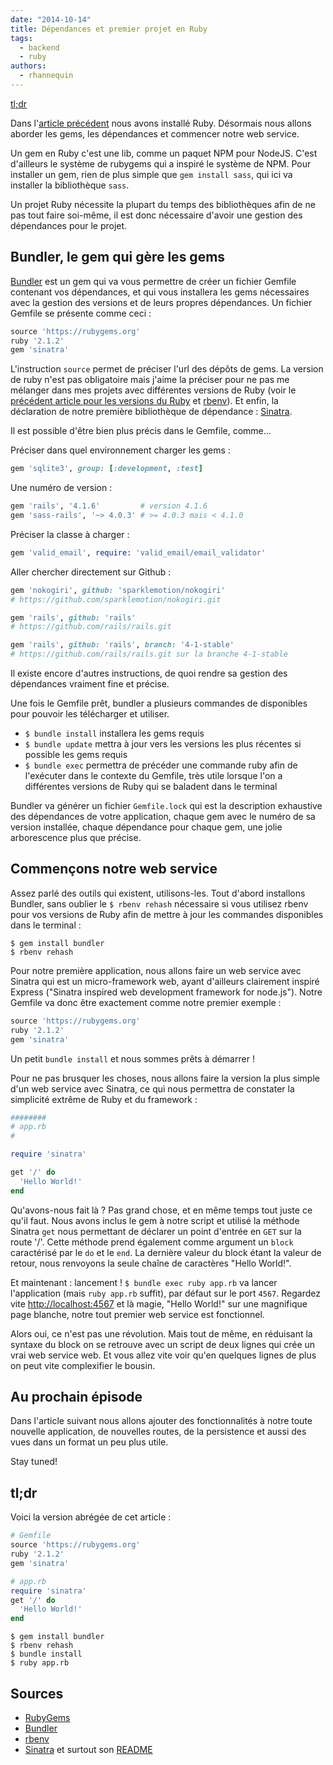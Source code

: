 ```yaml
---
date: "2014-10-14"
title: Dépendances et premier projet en Ruby
tags:
  - backend
  - ruby
authors:
  - rhannequin
---
```


[tl;dr](#tl-dr)

Dans l'[article précédent](/posts/backend/premiers-pas-avec-ruby)
nous avons installé Ruby. Désormais nous allons aborder les gems,
les dépendances et commencer notre web service.

Un gem en Ruby c'est une lib, comme un paquet NPM pour NodeJS. C'est
d'ailleurs le système de rubygems qui a inspiré le système de NPM.
Pour installer un gem, rien de plus simple que `gem install sass`,
qui ici va installer la bibliothèque `sass`.

Un projet Ruby nécessite la plupart du temps des bibliothèques afin
de ne pas tout faire soi-même, il est donc nécessaire d'avoir une
gestion des dépendances pour le projet.

## Bundler, le gem qui gère les gems

[Bundler](http://bundler.io) est un gem qui va vous permettre de créer un fichier Gemfile
contenant vos dépendances, et qui vous installera les gems
nécessaires avec la gestion des versions et de leurs propres
dépendances. Un fichier Gemfile se présente comme ceci :

```ruby
source 'https://rubygems.org'
ruby '2.1.2'
gem 'sinatra'
```

L'instruction `source` permet de préciser l'url des dépôts de gems.
La version de ruby n'est pas obligatoire mais j'aime la préciser pour
ne pas me mélanger dans mes projets avec différentes versions de Ruby
(voir le
[précédent article pour les versions du Ruby](/posts/backend/premiers-pas-avec-ruby)
et [rbenv](https://github.com/sstephenson/rbenv)). Et enfin, la
déclaration de notre première bibliothèque de dépendance :
[Sinatra](http://www.sinatrarb.com).

Il est possible d'être bien plus précis dans le Gemfile, comme...

Préciser dans quel environnement charger les gems :

```ruby
gem 'sqlite3', group: [:development, :test]
```

Une numéro de version :

```ruby
gem 'rails', '4.1.6'         # version 4.1.6
gem 'sass-rails', '~> 4.0.3' # >= 4.0.3 mais < 4.1.0
```

Préciser la classe à charger :

```ruby
gem 'valid_email', require: 'valid_email/email_validator'
```

Aller chercher directement sur Github :

```ruby
gem 'nokogiri', github: 'sparklemotion/nokogiri'
# https://github.com/sparklemotion/nokogiri.git

gem 'rails', github: 'rails'
# https://github.com/rails/rails.git

gem 'rails', github: 'rails', branch: '4-1-stable'
# https://github.com/rails/rails.git sur la branche 4-1-stable
```

Il existe encore d'autres instructions, de quoi rendre sa gestion des
dépendances vraiment fine et précise.

Une fois le Gemfile prêt, bundler a plusieurs commandes de
disponibles pour pouvoir les télécharger et utiliser.

- `$ bundle install` installera les gems requis
- `$ bundle update` mettra à jour vers les versions les plus récentes si possible les gems requis
- `$ bundle exec` permettra de précéder une commande ruby afin de l'exécuter dans le contexte du Gemfile, très utile lorsque l'on a différentes versions de Ruby qui se baladent dans le terminal

Bundler va générer un fichier `Gemfile.lock` qui est la description
exhaustive des dépendances de votre application, chaque gem avec le
numéro de sa version installée, chaque dépendance pour chaque gem,
une jolie arborescence plus que précise.

## Commençons notre web service

Assez parlé des outils qui existent, utilisons-les. Tout d'abord
installons Bundler, sans oublier le `$ rbenv rehash` nécessaire si vous
utilisez rbenv pour vos versions de Ruby afin de mettre à jour les
commandes disponibles dans le terminal :

```
$ gem install bundler
$ rbenv rehash
```

Pour notre première application, nous allons faire un web service
avec Sinatra qui est un micro-framework web, ayant d'ailleurs
clairement inspiré Express ("Sinatra inspired web development
framework for node.js"). Notre Gemfile va donc être exactement
comme notre premier exemple :

```ruby
source 'https://rubygems.org'
ruby '2.1.2'
gem 'sinatra'
```

Un petit `bundle install` et nous sommes prêts à démarrer !

Pour ne pas brusquer les choses, nous allons faire la version la plus
simple d'un web service avec Sinatra, ce qui nous permettra de
constater la simplicité extrême de Ruby et du framework :

```ruby
########
# app.rb
#

require 'sinatra'

get '/' do
  'Hello World!'
end
```

Qu'avons-nous fait là ? Pas grand chose, et en même temps tout juste
ce qu'il faut. Nous avons inclus le gem à notre script et utilisé la
méthode Sinatra `get` nous permettant de déclarer un point d'entrée
en `GET` sur la route '/'. Cette méthode prend également comme
argument un `block` caractérisé par le `do` et le `end`. La dernière
valeur du block étant la valeur de retour, nous renvoyons la seule
chaîne de caractères "Hello World!".

Et maintenant : lancement ! `$ bundle exec ruby app.rb` va lancer
l'application (mais `ruby app.rb` suffit), par défaut sur le port
`4567`. Regardez vite [http://localhost:4567](http://localhost:4567)
et là magie, "Hello World!" sur une magnifique page blanche, notre
tout premier web service est fonctionnel.

Alors oui, ce n'est pas une révolution. Mais tout de même, en
réduisant la syntaxe du block on se retrouve avec un script de deux
lignes qui crée un vrai web service web. Et vous allez vite voir
qu'en quelques lignes de plus on peut vite complexifier le bousin.

## Au prochain épisode

Dans l'article suivant nous allons ajouter des fonctionnalités à
notre toute nouvelle application, de nouvelles routes, de la
persistence et aussi des vues dans un format un peu plus utile.

Stay tuned!

## tl;dr

Voici la version abrégée de cet article :

```ruby
# Gemfile
source 'https://rubygems.org'
ruby '2.1.2'
gem 'sinatra'
```

```ruby
# app.rb
require 'sinatra'
get '/' do
  'Hello World!'
end
```

```console
$ gem install bundler
$ rbenv rehash
$ bundle install
$ ruby app.rb
```

## Sources

- [RubyGems](https://rubygems.org)
- [Bundler](http://bundler.io)
- [rbenv](https://github.com/sstephenson/rbenv)
- [Sinatra](http://www.sinatrarb.com) et surtout son [README](http://www.sinatrarb.com/intro.html)
